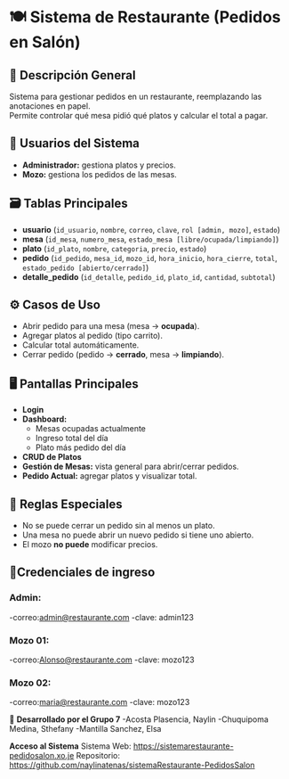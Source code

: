 # 🍽️ Sistema de Restaurante (Pedidos en Salón)

## 📖 Descripción General
Sistema para gestionar pedidos en un restaurante, reemplazando las anotaciones en papel.  
Permite controlar qué mesa pidió qué platos y calcular el total a pagar.

## 👥 Usuarios del Sistema
- **Administrador:** gestiona platos y precios.  
- **Mozo:** gestiona los pedidos de las mesas.

## 🗃️ Tablas Principales
- **usuario** (`id_usuario`, `nombre`, `correo`, `clave`, `rol [admin, mozo]`, `estado`)
- **mesa** (`id_mesa`, `numero_mesa`, `estado_mesa [libre/ocupada/limpiando]`)
- **plato** (`id_plato`, `nombre`, `categoria`, `precio`, `estado`)
- **pedido** (`id_pedido`, `mesa_id`, `mozo_id`, `hora_inicio`, `hora_cierre`, `total`, `estado_pedido [abierto/cerrado]`)
- **detalle_pedido** (`id_detalle`, `pedido_id`, `plato_id`, `cantidad`, `subtotal`)

## ⚙️ Casos de Uso
- Abrir pedido para una mesa (mesa → **ocupada**).  
- Agregar platos al pedido (tipo carrito).  
- Calcular total automáticamente.  
- Cerrar pedido (pedido → **cerrado**, mesa → **limpiando**).

## 🖥️ Pantallas Principales
- **Login**
- **Dashboard:**
  - Mesas ocupadas actualmente  
  - Ingreso total del día  
  - Plato más pedido del día
- **CRUD de Platos**
- **Gestión de Mesas:** vista general para abrir/cerrar pedidos.  
- **Pedido Actual:** agregar platos y visualizar total.

## 🚫 Reglas Especiales
- No se puede cerrar un pedido sin al menos un plato.  
- Una mesa no puede abrir un nuevo pedido si tiene uno abierto.  
- El mozo **no puede** modificar precios.

## 🪪Credenciales de ingreso
### Admin:
-correo:admin@restaurante.com 
-clave: admin123

### Mozo 01:
-correo:Alonso@restaurante.com 
-clave: mozo123

### Mozo 02:
-correo:maria@restaurante.com
-clave: mozo123

📌 **Desarrollado por el Grupo 7**
-Acosta Plasencia, Naylin 
-Chuquipoma Medina, Sthefany
-Mantilla Sanchez, Elsa

**Acceso al Sistema**
  Sistema Web: https://sistemarestaurante-pedidosalon.xo.je
  Repositorio: https://github.com/naylinatenas/sistemaRestaurante-PedidosSalon